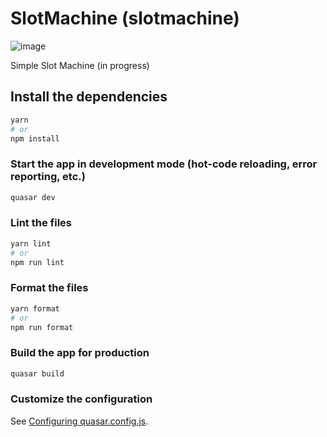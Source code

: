 # SlotMachine (slotmachine)
![image](https://github.com/ccosse/slotmachine/assets/5249621/6edd0c48-3b57-4455-a353-a9b2fd85dd9a)

Simple Slot Machine (in progress)

## Install the dependencies

```bash
yarn
# or
npm install
```

### Start the app in development mode (hot-code reloading, error reporting, etc.)

```bash
quasar dev
```

### Lint the files

```bash
yarn lint
# or
npm run lint
```

### Format the files

```bash
yarn format
# or
npm run format
```

### Build the app for production

```bash
quasar build
```

### Customize the configuration

See [Configuring quasar.config.js](https://v2.quasar.dev/quasar-cli-vite/quasar-config-js).
